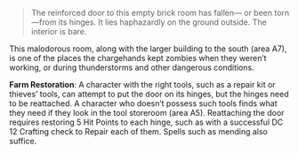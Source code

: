 >The reinforced door to this empty brick room has fallen— or been torn—from its hinges. It lies haphazardly on the ground outside. The interior is bare.

This malodorous room, along with the larger building to the south (area A7), is one of the places the chargehands kept zombies when they weren’t working, or during thunderstorms and other dangerous conditions.

**Farm Restoration**:
A character with the right tools, such as a repair kit or thieves’ tools, can attempt to put the door on its hinges, but the hinges need to be reattached. A character who doesn’t possess such tools finds what they need if they look in the tool storeroom (area A5). Reattaching the door requires restoring 5 Hit Points to each hinge, such as with a successful DC 12 Crafting check to Repair each of them. Spells such as mending also suffice.